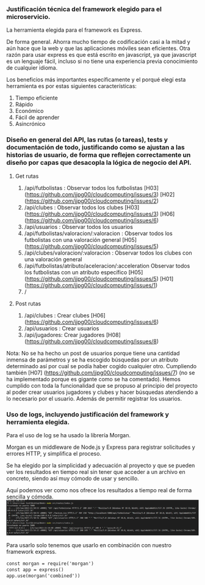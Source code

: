 ### Justificación técnica del framework elegido para el microservicio.
La herramienta elegida para el framework es Express.

De forma general.
Ahorra mucho tiempo de codificación casi a la mitad y aún hace que la web y que las aplicaciones móviles sean eficientes.
Otra razón para usar express es que está escrito en javascript, ya que javascript es un lenguaje fácil, incluso si no tiene una experiencia previa conocimiento de cualquier idioma.

Los beneficios más importantes específicamente y el porqué elegí esta herramienta es por estas siguientes características:
1. Tiempo eficiente
2. Rápido
3. Económico
4. Fácil de aprender
5. Asincrónico

### Diseño en general del API, las rutas (o tareas), tests y documentación de todo, justificando como se ajustan a las historias de usuario, de forma que reflejen correctamente un diseño por capas que desacopla la lógica de negocio del API.

1. Get rutas
	1. /api/futbolistas : Observar todos los futbolistas 
	[H03] (https://github.com/jjpg00/cloudcomputing/issues/3) [H02] (https://github.com/jjpg00/cloudcomputing/issues/2) 
	2. /api/clubes : Observar todos los clubes 
	[H03] (https://github.com/jjpg00/cloudcomputing/issues/3) [H06] (https://github.com/jjpg00/cloudcomputing/issues/6)
	3. /api/usuarios : Observar todos los usuarios
	4. /api/futbolistas/valoracion/:valoracion  : Observar todos los futbolistas con una valoración general 
	[H05] (https://github.com/jjpg00/cloudcomputing/issues/5)
	5. /api/clubes/valoracion/:valoracion : Observar todos los clubes con una valoración general
	6. /api/futbolistas/atributo/aceleracion/:acceleration Observar todos los futbolistas con un atributo específico 
	[H05] (https://github.com/jjpg00/cloudcomputing/issues/5) [H01] (https://github.com/jjpg00/cloudcomputing/issues/1)
	7. /

2. Post rutas
	1. /api/clubes : Crear clubes 
	[H06] (https://github.com/jjpg00/cloudcomputing/issues/6)
	2. /api/usuarios : Crear usuarios
	3. /api/jugadores: Crear jugadores 
	[H08] (https://github.com/jjpg00/cloudcomputing/issues/8)
	
	
Nota: No se ha hecho un post de usuarios porque tiene una cantidad inmensa de parámetros y se ha escogido búsquedas por un atributo determinado así por cual se podía haber cogido cualquier otro. Cumpliendo también [H07] (https://github.com/jjpg00/cloudcomputing/issues/7) (no se ha implementado porque es gigante como se ha comentado).
Hemos cumplido con toda la funcionalidad que se propuso al principio del proyecto al poder crear usuarios jugadores y clubes y hacer búsquedas atendiendo a lo necesario por el usuario. Además de permitir registrar los usuarios.


### Uso de logs, incluyendo justificación del framework y herramienta elegida.
Para el uso de log se ha usado la librería Morgan.

 Morgan es un middleware  de Node.js y Express para registrar solicitudes y errores HTTP, y simplifica el proceso.

 Se ha elegido por la simplicidad y adecuación al proyecto y que se pueden ver los resultados en tiempo real sin tener que acceder a un archivo en concreto, siendo así muy cómodo de usar y sencillo.

Aquí podemos ver como nos ofrece los resultados a tiempo real de forma sencilla y cómoda.
 ![Comparacion de contenedores](../../imagenes/log.png)

Para usarlo solo tenemos que usarlo en combinación con nuestro framework express.

```
const morgan = require('morgan')
const app = express()
app.use(morgan('combined'))
```
